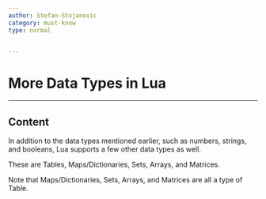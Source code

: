 ```yaml
---
author: Stefan-Stojanovic
category: must-know
type: normal


---
```


# More Data Types in Lua

---
## Content

In addition to the data types mentioned earlier, such as numbers, strings, and booleans, Lua supports a few other data types as well. 

These are Tables, Maps/Dictionaries, Sets, Arrays, and Matrices.

Note that Maps/Dictionaries, Sets, Arrays, and Matrices are all a type of Table.